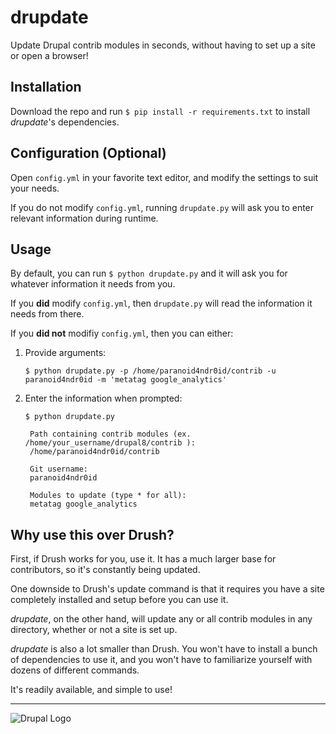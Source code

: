 # drupdate
Update Drupal contrib modules in seconds, without having to set up a site or
open a browser!


## Installation
Download the repo and run `$ pip install -r requirements.txt` to install
_drupdate_'s dependencies.


## Configuration (Optional)
Open `config.yml` in your favorite text editor, and modify the settings
to suit your needs.

If you do not modify `config.yml`, running `drupdate.py` will ask you to
enter relevant information during runtime.


## Usage
By default, you can run `$ python drupdate.py` and it will ask you for
whatever information it needs from you.

If you **did** modify `config.yml`, then `drupdate.py` will read the information
it needs from there.

If you **did not** modifiy `config.yml`, then you can either:
1. Provide arguments:

    `$ python drupdate.py -p /home/paranoid4ndr0id/contrib -u paranoid4ndr0id -m 'metatag google_analytics'`

2. Enter the information when prompted:

    `$ python drupdate.py`

        Path containing contrib modules (ex. /home/your_username/drupal8/contrib ):
        /home/paranoid4ndr0id/contrib

        Git username:
        paranoid4ndr0id

        Modules to update (type * for all):
        metatag google_analytics


## Why use this over Drush?
First, if Drush works for you, use it. It has a much larger base for
contributors, so it's constantly being updated.

One downside to Drush's update command is that it requires you have a site
completely installed and setup before you can use it.

_drupdate_, on the other hand, will update any or all contrib modules in any
directory, whether or not a site is set up.

_drupdate_ is also a lot smaller than Drush. You won't have to install a
bunch of dependencies to use it, and you won't have to familiarize yourself
with dozens of different commands.

It's readily available, and simple to use!

---

![Drupal Logo](https://www.drupal.org/files/druplicon-small.png)
